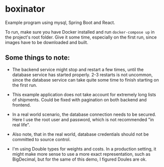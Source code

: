 # boxinator

Example program using mysql, Spring Boot and React.

To run, make sure you have Docker installed and run `docker-compose up` in the project's root folder. Give it some time, especially on the first run, since images have to be downloaded and built.

## Some things to note:

- The backend service might stop and restart a few times, until the database service has started properly. 2-3 restarts is not uncommon, since the database service can take quite some time to finish starting on the first run.

- This example application does not take account for extremely long lists of shipments. Could be fixed with pagination on both backend and frontend.

- In a real world scenario, the database connection needs to be secured. Here I use the root user and password, which is not recommended "in real life".

- Also note, that in the real world, database credentials should not be committed to source control.

- I'm using Double types for weights and costs. In a production setting, it might make more sense to use a more exact representation, such as BigDecimal, but for the same of this demo, I figured Doules are ok.